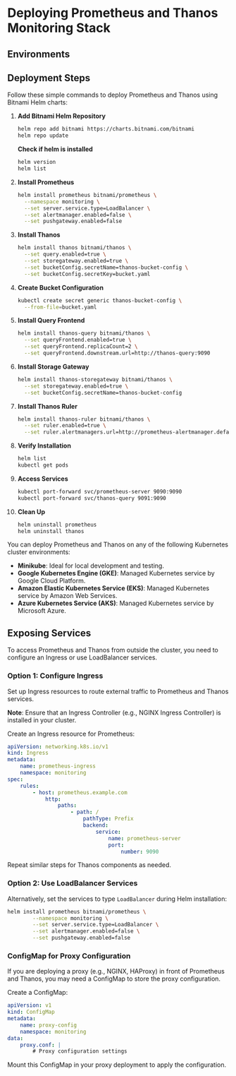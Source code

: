 # Deploying Prometheus and Thanos Monitoring Stack
## Environments
## Deployment Steps

Follow these simple commands to deploy Prometheus and Thanos using Bitnami Helm charts:

1. **Add Bitnami Helm Repository**
    ```bash
    helm repo add bitnami https://charts.bitnami.com/bitnami
    helm repo update
    ```
    **Check if helm is installed**
    ```bash
    helm version
    helm list
    ```

2. **Install Prometheus**
    ```bash
    helm install prometheus bitnami/prometheus \
      --namespace monitoring \
      --set server.service.type=LoadBalancer \
      --set alertmanager.enabled=false \
      --set pushgateway.enabled=false
    ```

3. **Install Thanos**
    ```bash
    helm install thanos bitnami/thanos \
      --set query.enabled=true \
      --set storegateway.enabled=true \
      --set bucketConfig.secretName=thanos-bucket-config \
      --set bucketConfig.secretKey=bucket.yaml
    ```

4. **Create Bucket Configuration**
    ```bash
    kubectl create secret generic thanos-bucket-config \
      --from-file=bucket.yaml
    ```

5. **Install Query Frontend**
    ```bash
    helm install thanos-query bitnami/thanos \
      --set queryFrontend.enabled=true \
      --set queryFrontend.replicaCount=2 \
      --set queryFrontend.downstream.url=http://thanos-query:9090
    ```

6. **Install Storage Gateway**
    ```bash
    helm install thanos-storegateway bitnami/thanos \
      --set storegateway.enabled=true \
      --set bucketConfig.secretName=thanos-bucket-config
    ```

7. **Install Thanos Ruler**
    ```bash
    helm install thanos-ruler bitnami/thanos \
      --set ruler.enabled=true \
      --set ruler.alertmanagers.url=http://prometheus-alertmanager.default.svc.cluster.local:9093
    ```

8. **Verify Installation**
    ```bash
    helm list
    kubectl get pods
    ```

9. **Access Services**
    ```bash
    kubectl port-forward svc/prometheus-server 9090:9090
    kubectl port-forward svc/thanos-query 9091:9090
    ```

10. **Clean Up**
    ```bash
    helm uninstall prometheus
    helm uninstall thanos
    ```

You can deploy Prometheus and Thanos on any of the following Kubernetes cluster environments:

- **Minikube**: Ideal for local development and testing.
- **Google Kubernetes Engine (GKE)**: Managed Kubernetes service by Google Cloud Platform.
- **Amazon Elastic Kubernetes Service (EKS)**: Managed Kubernetes service by Amazon Web Services.
- **Azure Kubernetes Service (AKS)**: Managed Kubernetes service by Microsoft Azure.
## Exposing Services

To access Prometheus and Thanos from outside the cluster, you need to configure an Ingress or use LoadBalancer services.

### Option 1: Configure Ingress

Set up Ingress resources to route external traffic to Prometheus and Thanos services.

**Note**: Ensure that an Ingress Controller (e.g., NGINX Ingress Controller) is installed in your cluster.

Create an Ingress resource for Prometheus:

```yaml
apiVersion: networking.k8s.io/v1
kind: Ingress
metadata:
    name: prometheus-ingress
    namespace: monitoring
spec:
    rules:
        - host: prometheus.example.com
            http:
                paths:
                    - path: /
                        pathType: Prefix
                        backend:
                            service:
                                name: prometheus-server
                                port:
                                    number: 9090
```

Repeat similar steps for Thanos components as needed.

### Option 2: Use LoadBalancer Services

Alternatively, set the services to type `LoadBalancer` during Helm installation:

```bash
helm install prometheus bitnami/prometheus \
        --namespace monitoring \
        --set server.service.type=LoadBalancer \
        --set alertmanager.enabled=false \
        --set pushgateway.enabled=false
```

### ConfigMap for Proxy Configuration

If you are deploying a proxy (e.g., NGINX, HAProxy) in front of Prometheus and Thanos, you may need a ConfigMap to store the proxy configuration.

Create a ConfigMap:

```yaml
apiVersion: v1
kind: ConfigMap
metadata:
    name: proxy-config
    namespace: monitoring
data:
    proxy.conf: |
        # Proxy configuration settings
```

Mount this ConfigMap in your proxy deployment to apply the configuration.

